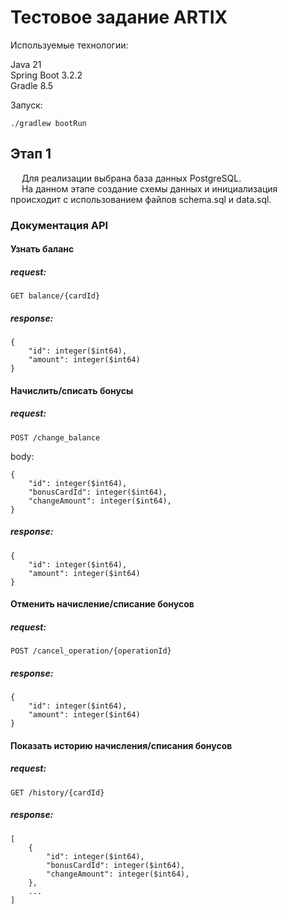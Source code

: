# Тестовое задание ARTIX

Используемые технологии:

Java 21  
Spring Boot 3.2.2  
Gradle 8.5

Запуск:

```
./gradlew bootRun
```

## Этап 1

&emsp; Для реализации выбрана база данных PostgreSQL.  
&emsp; На данном этапе создание схемы данных и инициализация происходит с использованием файлов schema.sql и data.sql.

### Документация API

#### Узнать баланс

##### request:

```
GET balance/{cardId}
```

##### response:

```
{
    "id": integer($int64),
    "amount": integer($int64)
}
```

#### Начислить/списать бонусы

##### request:

```
POST /change_balance
```

body:

```
{
    "id": integer($int64),
    "bonusCardId": integer($int64),
    "changeAmount": integer($int64),
}
```

##### response:

```
{
    "id": integer($int64),
    "amount": integer($int64)
}
```

#### Отменить начисление/списание бонусов

##### request:

```
POST /cancel_operation/{operationId}
```

##### response:

```
{
    "id": integer($int64),
    "amount": integer($int64)
}
```

#### Показать историю начисления/списания бонусов

##### request:

```
GET /history/{cardId}
```

##### response:

```
[
    {
        "id": integer($int64),
        "bonusCardId": integer($int64),
        "changeAmount": integer($int64),
    },
    ...
]
```
